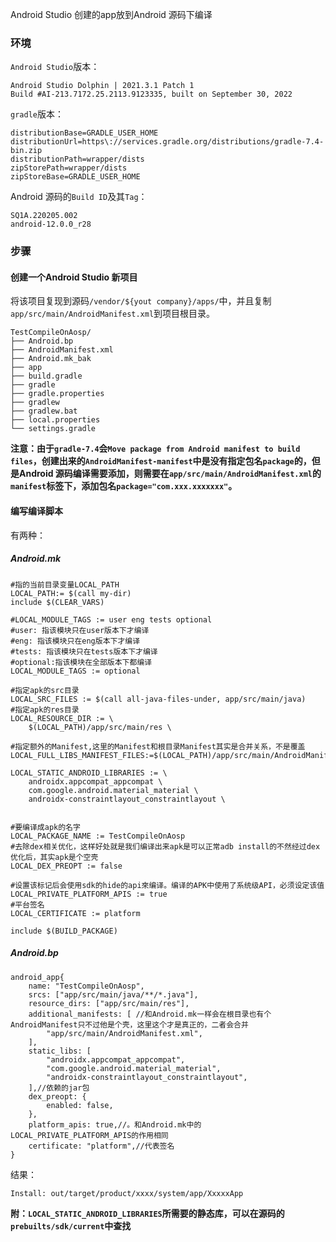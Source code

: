 Android Studio 创建的app放到Android 源码下编译

### 环境

`Android Studio`版本：

```
Android Studio Dolphin | 2021.3.1 Patch 1
Build #AI-213.7172.25.2113.9123335, built on September 30, 2022
```

`gradle`版本：

```
distributionBase=GRADLE_USER_HOME
distributionUrl=https\://services.gradle.org/distributions/gradle-7.4-bin.zip
distributionPath=wrapper/dists
zipStorePath=wrapper/dists
zipStoreBase=GRADLE_USER_HOME
```

Android 源码的`Build ID`及其`Tag`：

```
SQ1A.220205.002
android-12.0.0_r28
```

### 步骤

#### 创建一个Android Studio 新项目

将该项目复现到源码`/vendor/${yout company}/apps/`中，并且复制`app/src/main/AndroidManifest.xml`到项目根目录。

```
TestCompileOnAosp/
├── Android.bp
├── AndroidManifest.xml
├── Android.mk_bak
├── app
├── build.gradle
├── gradle
├── gradle.properties
├── gradlew
├── gradlew.bat
├── local.properties
└── settings.gradle
```



**注意：由于`gradle-7.4`会`Move package from Android manifest to build files`，创建出来的`AndroidManifest-manifest`中是没有指定包名`package`的，但是Android 源码编译需要添加，则需要在`app/src/main/AndroidManifest.xml`的`manifest`标签下，添加包名`package="com.xxx.xxxxxxx"`。**

#### 编写编译脚本

有两种：

##### Android.mk

```
#指的当前目录变量LOCAL_PATH
LOCAL_PATH:= $(call my-dir)
include $(CLEAR_VARS)

#LOCAL_MODULE_TAGS := user eng tests optional
#user: 指该模块只在user版本下才编译
#eng: 指该模块只在eng版本下才编译
#tests: 指该模块只在tests版本下才编译
#optional:指该模块在全部版本下都编译
LOCAL_MODULE_TAGS := optional

#指定apk的src目录
LOCAL_SRC_FILES := $(call all-java-files-under, app/src/main/java)
#指定apk的res目录
LOCAL_RESOURCE_DIR := \
    $(LOCAL_PATH)/app/src/main/res \

#指定额外的Manifest,这里的Manifest和根目录Manifest其实是合并关系，不是覆盖
LOCAL_FULL_LIBS_MANIFEST_FILES:=$(LOCAL_PATH)/app/src/main/AndroidManifest.xml

LOCAL_STATIC_ANDROID_LIBRARIES := \
    androidx.appcompat_appcompat \
    com.google.android.material_material \
    androidx-constraintlayout_constraintlayout \


#要编译成apk的名字
LOCAL_PACKAGE_NAME := TestCompileOnAosp
#去除dex相关优化，这样好处就是我们编译出来apk是可以正常adb install的不然经过dex优化后，其实apk是个空壳
LOCAL_DEX_PREOPT := false

#设置该标记后会使用sdk的hide的api來编译。编译的APK中使用了系统级API，必须设定该值
LOCAL_PRIVATE_PLATFORM_APIS := true
#平台签名
LOCAL_CERTIFICATE := platform

include $(BUILD_PACKAGE)

```

##### Android.bp

```
android_app{
	name: "TestCompileOnAosp",
    srcs: ["app/src/main/java/**/*.java"],
	resource_dirs: ["app/src/main/res"],
	additional_manifests: [ //和Android.mk一样会在根目录也有个AndroidManifest只不过他是个壳，这里这个才是真正的，二者会合并
        "app/src/main/AndroidManifest.xml",
    ],
    static_libs: [
    	"androidx.appcompat_appcompat",
    	"com.google.android.material_material",
    	"androidx-constraintlayout_constraintlayout",
    ],//依赖的jar包
    dex_preopt: {
        enabled: false,
    },
    platform_apis: true,//。和Android.mk中的	LOCAL_PRIVATE_PLATFORM_APIS的作用相同
    certificate: "platform",//代表签名
}
```

结果：

```
Install: out/target/product/xxxx/system/app/XxxxxApp
```

**附：`LOCAL_STATIC_ANDROID_LIBRARIES`所需要的静态库，可以在源码的`prebuilts/sdk/current`中查找**

